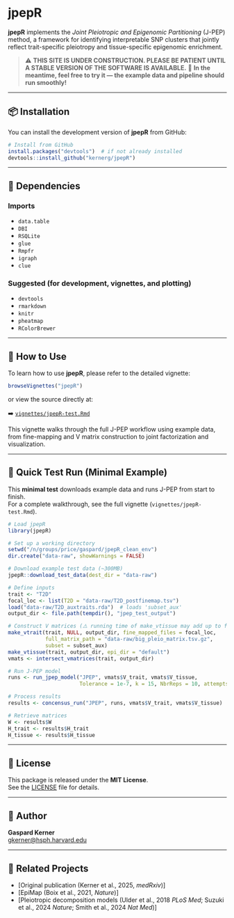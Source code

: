 
# jpepR

**jpepR** implements the *Joint Pleiotropic and Epigenomic Partitioning* (J-PEP) method, a framework for identifying interpretable SNP clusters that jointly reflect trait-specific pleiotropy and tissue-specific epigenomic enrichment.

> ⚠️ **THIS SITE IS UNDER CONSTRUCTION. PLEASE BE PATIENT UNTIL A STABLE VERSION OF THE SOFTWARE IS AVAILABLE.**
> 🚧 **In the meantime, feel free to try it — the example data and pipeline should run smoothly!**

---

## 📦 Installation

You can install the development version of **jpepR** from GitHub:

```r
# Install from GitHub
install.packages("devtools")  # if not already installed
devtools::install_github("kernerg/jpepR")
```

---

## 🧪 Dependencies

### Imports
- `data.table`
- `DBI`
- `RSQLite`
- `glue`
- `Rmpfr`
- `igraph`
- `clue`

### Suggested (for development, vignettes, and plotting)
- `devtools`
- `rmarkdown`
- `knitr`
- `pheatmap`
- `RColorBrewer`

---

## 📘 How to Use

To learn how to use **jpepR**, please refer to the detailed vignette:

```r
browseVignettes("jpepR")
```

or view the source directly at:

➡️ [`vignettes/jpepR-test.Rmd`](vignettes/jpepR-test.Rmd)

This vignette walks through the full J-PEP workflow using example data, from fine-mapping and V matrix construction to joint factorization and visualization.

---

## 🚀 Quick Test Run (Minimal Example)

This **minimal test** downloads example data and runs J-PEP from start to finish.  
For a complete walkthrough, see the full vignette (`vignettes/jpepR-test.Rmd`).

```r
# Load jpepR
library(jpepR)

# Set up a working directory
setwd("/n/groups/price/gaspard/jpepR_clean_env")
dir.create("data-raw", showWarnings = FALSE)

# Download example test data (~300MB)
jpepR::download_test_data(dest_dir = "data-raw")

# Define inputs
trait <- "T2D"
focal_loc <- list(T2D = "data-raw/T2D_postfinemap.tsv")
load("data-raw/T2D_auxtraits.rda")  # loads 'subset_aux'
output_dir <- file.path(tempdir(), "jpep_test_output")

# Construct V matrices (⚠️ running time of make_vtissue may add up to few minutes)
make_vtrait(trait, NULL, output_dir, fine_mapped_files = focal_loc,
            full_matrix_path = "data-raw/big_pleio_matrix.tsv.gz",
            subset = subset_aux)
make_vtissue(trait, output_dir, epi_dir = "default")
vmats <- intersect_vmatrices(trait, output_dir)

# Run J-PEP model
runs <- run_jpep_model("JPEP", vmats$V_trait, vmats$V_tissue,
                       Tolerance = 1e-7, k = 15, NbrReps = 10, attempts = 5)

# Process results
results <- concensus_run("JPEP", runs, vmats$V_trait, vmats$V_tissue)

# Retrieve matrices
W <- results$W
H_trait <- results$H_trait
H_tissue <- results$H_tissue
```

---

## 📄 License

This package is released under the **MIT License**.  
See the [LICENSE](LICENSE) file for details.

---

## 👤 Author

**Gaspard Kerner**  
[gkerner@hsph.harvard.edu](mailto:gkerner@hsph.harvard.edu)

---

## 🔗 Related Projects

- [Original publication (Kerner et al., 2025, *medRxiv*)]
- [EpiMap (Boix et al., 2021, *Nature*)] 
- [Pleiotropic decomposition models (Ulder et al., 2018 *PLoS Med*; Suzuki et al., 2024 *Nature*; Smith et al., 2024 *Nat Med*)]
